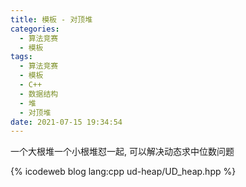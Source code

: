 ```yaml
---
title: 模板 - 对顶堆
categories:
  - 算法竞赛
  - 模板
tags:
  - 算法竞赛
  - 模板
  - C++
  - 数据结构
  - 堆
  - 对顶堆
date: 2021-07-15 19:34:54
---
```


一个大根堆一个小根堆怼一起, 可以解决动态求中位数问题

<!-- more -->

{% icodeweb blog lang:cpp ud-heap/UD_heap.hpp %}

